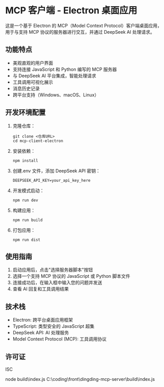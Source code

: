 # MCP 客户端 - Electron 桌面应用

这是一个基于 Electron 的 MCP（Model Context Protocol）客户端桌面应用，用于与支持 MCP 协议的服务器进行交互，并通过 DeepSeek AI 处理请求。

## 功能特点

- 美观直观的用户界面
- 支持连接 JavaScript 和 Python 编写的 MCP 服务器
- 与 DeepSeek AI 平台集成，智能处理请求
- 工具调用可视化展示
- 消息历史记录
- 跨平台支持（Windows、macOS、Linux）

## 开发环境配置

1. 克隆仓库：

   ```
   git clone <仓库URL>
   cd mcp-client-electron
   ```

2. 安装依赖：

   ```
   npm install
   ```

3. 创建.env 文件，添加 DeepSeek API 密钥：

   ```
   DEEPSEEK_API_KEY=your_api_key_here
   ```

4. 开发模式启动：

   ```
   npm run dev
   ```

5. 构建应用：

   ```
   npm run build
   ```

6. 打包应用：
   ```
   npm run dist
   ```

## 使用指南

1. 启动应用后，点击"选择服务器脚本"按钮
2. 选择一个支持 MCP 协议的 JavaScript 或 Python 脚本文件
3. 连接成功后，在输入框中输入您的问题并发送
4. 查看 AI 回复和工具调用结果

## 技术栈

- Electron: 跨平台桌面应用框架
- TypeScript: 类型安全的 JavaScript 超集
- DeepSeek API: AI 处理服务
- Model Context Protocol (MCP): 工具调用协议

## 许可证

ISC

node build\index.js C:\coding\front\dingding-mcp-server\build\index.js